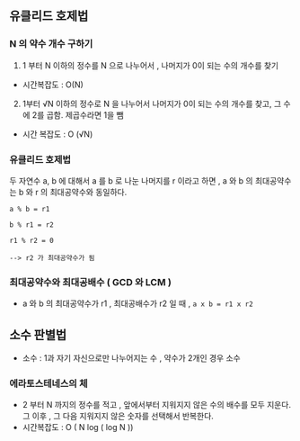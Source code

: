 ## 유클리드 호제법

### N 의 약수 개수 구하기

1. 1 부터 N 이하의 정수를 N 으로 나누어서 , 나머지가 0이 되는 수의 개수를 찾기

- 시간복잡도 : O(N)

2. 1부터 √N 이하의 정수로 N 을 나누어서 나머지가 0이 되는 수의 개수를 찾고, 그 수에 2를 곱함. 제곱수라면 1을 뺌

- 시간 복잡도 : O (√N)

### 유클리드 호제법

두 자연수 a, b 에 대해서 a 를 b 로 나눈 나머지를 r 이라고 하면 , a 와 b 의 최대공약수는 b 와 r 의 최대공약수와 동일하다.

```
a % b = r1

b % r1 = r2

r1 % r2 = 0

--> r2 가 최대공약수가 됨
```

### 최대공약수와 최대공배수 ( GCD 와 LCM )

- a 와 b 의 최대공약수가 r1 , 최대공배수가 r2 일 때 , `a x b = r1 x r2`

## 소수 판별법

- 소수 : 1과 자기 자신으로만 나누어지는 수 , 약수가 2개인 경우 소수

### 에라토스테네스의 체

- 2 부터 N 까지의 정수를 적고 , 앞에서부터 지워지지 않은 수의 배수를 모두 지운다. 그 이후 , 그 다음 지워지지 않은 숫자를 선택해서 반복한다.
- 시간복잡도 : O ( N log ( log N ))
